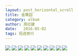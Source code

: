 ```yaml
---
layout: post_horizontal_scroll
title: 金鹰园
category: album
author: 周红建
date:   2016-05-02
tags: 短途旅行
---
```

<img src="http://o6r75vmbt.bkt.clouddn.com/post/album/jinyingyuan/1.jpg-BlogAlbumDisplay"  >

<img src="http://o6r75vmbt.bkt.clouddn.com/post/album/jinyingyuan/2.jpg-BlogAlbumDisplay" >

<img src="http://o6r75vmbt.bkt.clouddn.com/post/album/jinyingyuan/3.jpg-BlogAlbumDisplay" >

<img src="http://o6r75vmbt.bkt.clouddn.com/post/album/jinyingyuan/4.jpg-BlogAlbumDisplay" >

<img src="http://o6r75vmbt.bkt.clouddn.com/post/album/jinyingyuan/5.jpg-BlogAlbumDisplay" >

<img src="http://o6r75vmbt.bkt.clouddn.com/post/album/jinyingyuan/6.jpg-BlogAlbumDisplay" >

<img src="http://o6r75vmbt.bkt.clouddn.com/post/album/jinyingyuan/7.jpg-BlogAlbumDisplay" >

<img src="http://o6r75vmbt.bkt.clouddn.com/post/album/jinyingyuan/8.jpg-BlogAlbumDisplay" >

<img src="http://o6r75vmbt.bkt.clouddn.com/post/album/jinyingyuan/9.jpg-BlogAlbumDisplay" >

<img src="http://o6r75vmbt.bkt.clouddn.com/post/album/jinyingyuan/10.jpg-BlogAlbumDisplay" >
